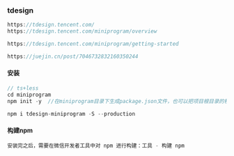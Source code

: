 ### tdesign

```js
https://tdesign.tencent.com/
https://tdesign.tencent.com/miniprogram/overview

https://tdesign.tencent.com/miniprogram/getting-started
```

```js
https://juejin.cn/post/7046732832160350244
```

#### 安装

```js
// ts+less
cd miniprogram
npm init -y  //在miniprogram目录下生成package.json文件，也可以把项目根目录的移过来
```

```js
npm i tdesign-miniprogram -S --production
```

#### **构建npm**

```js
安装完之后，需要在微信开发者工具中对 npm 进行构建：工具 - 构建 npm
```

